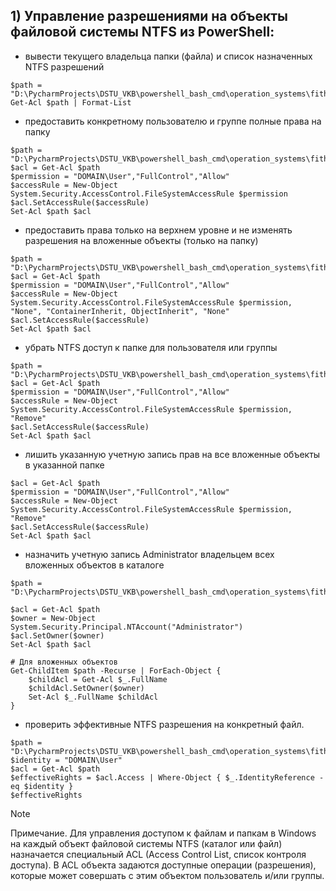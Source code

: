 ## 1) Управление разрешениями на объекты файловой системы NTFS из PowerShell:

- вывести текущего владельца папки (файла) и список назначенных NTFS
разрешений

```
$path = "D:\PycharmProjects\DSTU_VKB\powershell_bash_cmd\operation_systems\fith_semester\3_laboratory\6_question\11_sub\test"
Get-Acl $path | Format-List
```

- предоставить конкретному пользователю и группе полные права на папку

```
$path = "D:\PycharmProjects\DSTU_VKB\powershell_bash_cmd\operation_systems\fith_semester\3_laboratory\6_question\11_sub\test"
$acl = Get-Acl $path
$permission = "DOMAIN\User","FullControl","Allow"
$accessRule = New-Object System.Security.AccessControl.FileSystemAccessRule $permission
$acl.SetAccessRule($accessRule)
Set-Acl $path $acl
```

- предоставить права только на верхнем уровне и не изменять разрешения на
вложенные объекты (только на папку)

```
$path = "D:\PycharmProjects\DSTU_VKB\powershell_bash_cmd\operation_systems\fith_semester\3_laboratory\6_question\11_sub\test"
$acl = Get-Acl $path
$permission = "DOMAIN\User","FullControl","Allow"
$accessRule = New-Object System.Security.AccessControl.FileSystemAccessRule $permission, "None", "ContainerInherit, ObjectInherit", "None"
$acl.SetAccessRule($accessRule)
Set-Acl $path $acl
```

- убрать NTFS доступ к папке для пользователя или группы

```
$path = "D:\PycharmProjects\DSTU_VKB\powershell_bash_cmd\operation_systems\fith_semester\3_laboratory\6_question\11_sub\test"
$acl = Get-Acl $path
$permission = "DOMAIN\User","FullControl","Allow"
$accessRule = New-Object System.Security.AccessControl.FileSystemAccessRule $permission, "Remove"
$acl.SetAccessRule($accessRule)
Set-Acl $path $acl
```

- лишить указанную учетную запись прав на все вложенные объекты в указанной папке

```
$acl = Get-Acl $path
$permission = "DOMAIN\User","FullControl","Allow"
$accessRule = New-Object System.Security.AccessControl.FileSystemAccessRule $permission, "Remove"
$acl.SetAccessRule($accessRule)
Set-Acl $path $acl
```

- назначить учетную запись Administrator владельцем всех вложенных объектов в каталоге

```
$path = "D:\PycharmProjects\DSTU_VKB\powershell_bash_cmd\operation_systems\fith_semester\3_laboratory\6_question\11_sub\test"

$acl = Get-Acl $path
$owner = New-Object System.Security.Principal.NTAccount("Administrator")
$acl.SetOwner($owner)
Set-Acl $path $acl

# Для вложенных объектов
Get-ChildItem $path -Recurse | ForEach-Object {
    $childAcl = Get-Acl $_.FullName
    $childAcl.SetOwner($owner)
    Set-Acl $_.FullName $childAcl
}

```
- проверить эффективные NTFS разрешения на конкретный файл.

```
$path = "D:\PycharmProjects\DSTU_VKB\powershell_bash_cmd\operation_systems\fith_semester\3_laboratory\6_question\11_sub\testing.txt"
$identity = "DOMAIN\User"
$acl = Get-Acl $path
$effectiveRights = $acl.Access | Where-Object { $_.IdentityReference -eq $identity }
$effectiveRights
```

> [!NOTE]
> Примечание. Для управления доступом к файлам и папкам в Windows на каждый объект файловой системы NTFS (каталог или файл) назначается специальный
ACL (Access Control List, список контроля доступа).
> В ACL объекта задаются доступные операции (разрешения), которые может совершать с этим объектом пользователь и/или группы.